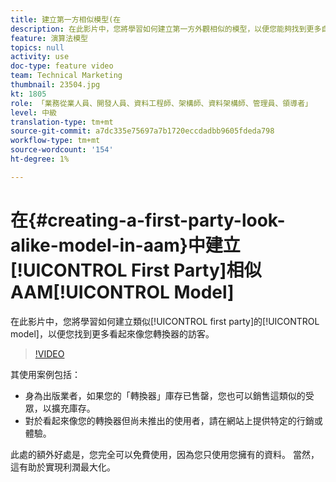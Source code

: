 ```yaml
---
title: 建立第一方相似模型(在
description: 在此影片中，您將學習如何建立第一方外觀相似的模型，以便您能夠找到更多自己的訪客，這些訪客看起來更像您的轉換器。
feature: 演算法模型
topics: null
activity: use
doc-type: feature video
team: Technical Marketing
thumbnail: 23504.jpg
kt: 1805
role: 「業務從業人員、開發人員、資料工程師、架構師、資料架構師、管理員、領導者」
level: 中級
translation-type: tm+mt
source-git-commit: a7dc335e75697a7b1720eccdadbb9605fdeda798
workflow-type: tm+mt
source-wordcount: '154'
ht-degree: 1%

---
```



# 在{#creating-a-first-party-look-alike-model-in-aam}中建立[!UICONTROL First Party]相似AAM[!UICONTROL Model]

在此影片中，您將學習如何建立類似[!UICONTROL first party]的[!UICONTROL model]，以便您找到更多看起來像您轉換器的訪客。

>[!VIDEO](https://video.tv.adobe.com/v/23504/?quality=12)

其使用案例包括：

* 身為出版業者，如果您的「轉換器」庫存已售罄，您也可以銷售這類似的受眾，以擴充庫存。
* 對於看起來像您的轉換器但尚未推出的使用者，請在網站上提供特定的行銷或體驗。

此處的額外好處是，您完全可以免費使用，因為您只使用您擁有的資料。 當然，這有助於實現利潤最大化。
